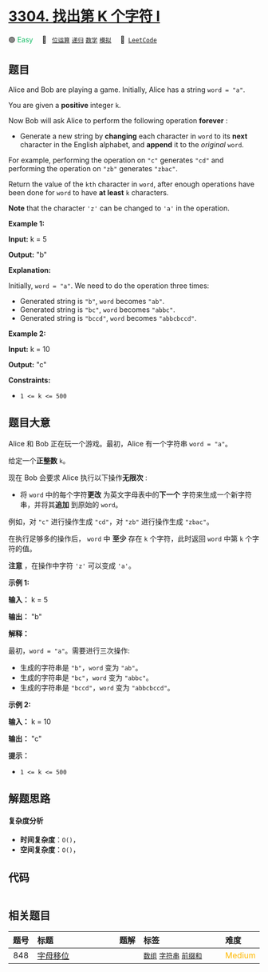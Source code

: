 # [3304. 找出第 K 个字符 I](https://leetcode.com/problems/find-the-k-th-character-in-string-game-i)

🟢 <font color=#15bd66>Easy</font>&emsp; 🔖&ensp; [`位运算`](/tag/bit-manipulation.md) [`递归`](/tag/recursion.md) [`数学`](/tag/math.md) [`模拟`](/tag/simulation.md)&emsp; 🔗&ensp;[`LeetCode`](https://leetcode.com/problems/find-the-k-th-character-in-string-game-i)

## 题目

Alice and Bob are playing a game. Initially, Alice has a string `word = "a"`.

You are given a **positive** integer `k`.

Now Bob will ask Alice to perform the following operation **forever** :

  * Generate a new string by **changing** each character in `word` to its **next** character in the English alphabet, and **append** it to the _original_ `word`.

For example, performing the operation on `"c"` generates `"cd"` and performing
the operation on `"zb"` generates `"zbac"`.

Return the value of the `kth` character in `word`, after enough operations
have been done for `word` to have **at least** `k` characters.

**Note** that the character `'z'` can be changed to `'a'` in the operation.



**Example 1:**

**Input:** k = 5

**Output:** "b"

**Explanation:**

Initially, `word = "a"`. We need to do the operation three times:

  * Generated string is `"b"`, `word` becomes `"ab"`.
  * Generated string is `"bc"`, `word` becomes `"abbc"`.
  * Generated string is `"bccd"`, `word` becomes `"abbcbccd"`.

**Example 2:**

**Input:** k = 10

**Output:** "c"



**Constraints:**

  * `1 <= k <= 500`


## 题目大意

Alice 和 Bob 正在玩一个游戏。最初，Alice 有一个字符串 `word = "a"`。

给定一个**正整数** `k`。

现在 Bob 会要求 Alice 执行以下操作**无限次** :

  * 将 `word` 中的每个字符**更改** 为英文字母表中的**下一个** 字符来生成一个新字符串，并将其**追加** 到原始的 `word`。

例如，对 `"c"` 进行操作生成 `"cd"`，对 `"zb"` 进行操作生成 `"zbac"`。

在执行足够多的操作后， `word` 中 **至少** 存在 `k` 个字符，此时返回 `word` 中第 `k` 个字符的值。

**注意** ，在操作中字符 `'z'` 可以变成 `'a'`。



**示例 1:**

**输入：** k = 5

**输出：** "b"

**解释：**

最初，`word = "a"`。需要进行三次操作:

  * 生成的字符串是 `"b"`，`word` 变为 `"ab"`。
  * 生成的字符串是 `"bc"`，`word` 变为 `"abbc"`。
  * 生成的字符串是 `"bccd"`，`word` 变为 `"abbcbccd"`。

**示例 2:**

**输入：** k = 10

**输出：** "c"



**提示：**

  * `1 <= k <= 500`


## 解题思路

#### 复杂度分析

- **时间复杂度**：`O()`，
- **空间复杂度**：`O()`，

## 代码

```javascript

```

## 相关题目

<!-- prettier-ignore -->
| 题号 | 标题 | 题解 | 标签 | 难度 |
| :------: | :------ | :------: | :------ | :------ |
| 848 | [字母移位](https://leetcode.com/problems/shifting-letters) |  |  [`数组`](/tag/array.md) [`字符串`](/tag/string.md) [`前缀和`](/tag/prefix-sum.md) | <font color=#ffb800>Medium</font> |

<style>
.blue {
    background-color: #096dd9;
    padding: 0.25rem 0.5rem;
    margin: 0;
    font-size: 0.85em;
    border-radius: 3px;
    color: white;
    font-weight: 500;
}
table th:first-of-type { width: 10%; }
table th:nth-of-type(2) { width: 35%; }
table th:nth-of-type(3) { width: 10%; }
table th:nth-of-type(4) { width: 35%; }
table th:nth-of-type(5) { width: 10%; }
</style>
